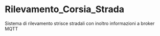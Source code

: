 # Rilevamento_Corsia_Strada
Sistema di rilevamento strisce stradali con inoltro informazioni a broker MQTT

